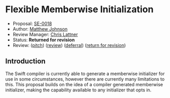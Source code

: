 # Flexible Memberwise Initialization

- Proposal: [SE-0018](0018-flexible-memberwise-initialization.md)
- Author: [Matthew Johnson](https://github.com/anandabits)
- Review Manager: [Chris Lattner](https://github.com/lattner)
- Status: **Returned for revision**
- Review: ([pitch](https://forums.swift.org/t/proposal-draft-flexible-memberwise-initialization/698)) ([review](https://forums.swift.org/t/review-se-0018-flexible-memberwise-initialization/939)) ([deferral](https://forums.swift.org/t/review-se-0018-flexible-memberwise-initialization/939/22)) ([return for revision](https://forums.swift.org/t/returning-or-rejecting-all-the-deferred-evolution-proposals/60724))

## Introduction

The Swift compiler is currently able to generate a memberwise initializer for use in some circumstances, however there are currently many limitations to this. This proposal builds on the idea of a compiler generated memberwise initializer, making the capability available to any initializer that opts in.

